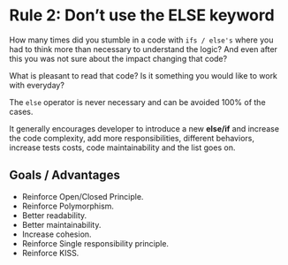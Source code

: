 # Rule 2: Don’t use the ELSE keyword

How many times did you stumble in a code with `ifs / else's` where you had to think 
more than necessary to understand the logic? And even after this you was not sure about the impact changing that code?

What is pleasant to read that code? Is it something you would like to work with everyday?

The `else` operator is never necessary and can be avoided 100% of the cases. 

It generally encourages developer to introduce a new __else/if__ and increase the code complexity, 
add more responsibilities, different behaviors, increase tests costs, code maintainability and the list goes on.

## Goals / Advantages

- Reinforce Open/Closed Principle.
- Reinforce Polymorphism.
- Better readability.
- Better maintainability.
- Increase cohesion.
- Reinforce Single responsibility principle.
- Reinforce KISS.